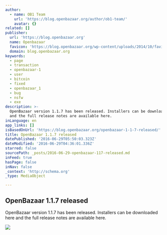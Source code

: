 ```yaml
---
author:
  - name: OB1 Team
    url: 'https://blog.openbazaar.org/author/ob1-team/'
    avatar: {}
related: []
publisher:
  url: 'https://blog.openbazaar.org'
  name: Openbazaar
  favicon: 'https://blog.openbazaar.org/wp-content/uploads/2014/10/favicon.png'
  domain: blog.openbazaar.org
keywords:
  - page
  - transaction
  - openbazaar-1
  - user
  - bitcoin
  - fixed
  - openbazaar_1
  - bug
  - nsfw
  - exe
description: >-
  OpenBazaar version 1.1.7 has been released. Installers can be downloaded here
  and the full release notes are available here.
inLanguage: en
app_links: []
isBasedOnUrl: 'https://blog.openbazaar.org/openbazaar-1-1-7-released/'
title: OpenBazaar 1.1.7 released
datePublished: '2016-06-29T05:50:03.323Z'
dateModified: '2016-06-29T04:36:01.336Z'
starred: false
sourcePath: _posts/2016-06-29-openbazaar-117-released.md
inFeed: true
hasPage: false
inNav: false
_context: 'http://schema.org'
_type: MediaObject

---
```

<article style=""><h1>OpenBazaar 1.1.7 released</h1><p>OpenBazaar version 1.1.7 has been released. Installers can be downloaded here and the full release notes are available here.</p><img src="https://blog.openbazaar.org/wp-content/uploads/2016/06/unreadtransactions-1024x680.png" /></article>